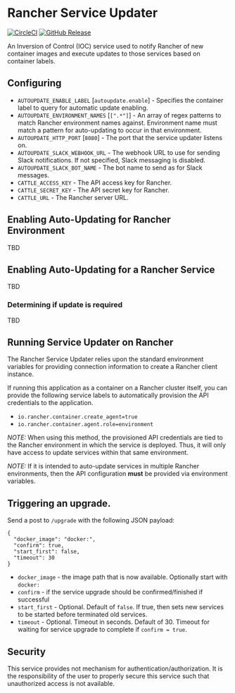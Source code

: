 # Rancher Service Updater

[![CircleCI](https://img.shields.io/circleci/project/github/objectpartners/rancher-service-updater.svg)](https://circleci.com/gh/objectpartners/rancher-service-updater/tree/master)
[![GitHub Release](https://img.shields.io/github/release/objectpartners/rancher-service-updater.svg)](https://github.com/objectpartners/rancher-service-updater/releases)

An Inversion of Control (IOC) service used to notify Rancher of new container 
images and execute updates to those services based on container labels.

## Configuring

* `AUTOUPDATE_ENABLE_LABEL` [`autoupdate.enable`] - Specifies the container label to query for automatic update enabling.
* `AUTOUPDATE_ENVIRONMENT_NAMES` [`[".*"]`] - An array  of regex patterns to match Rancher environment names against. Environment name must match a pattern for auto-updating to occur in that environment.
* `AUTOUPDATE_HTTP_PORT` [`8080`] - The port that the service updater listens on.
* `AUTOUPDATE_SLACK_WEBHOOK_URL` - The webhook URL to use for sending Slack notifications. If not specified, Slack messaging is disabled.
* `AUTOUPDATE_SLACK_BOT_NAME` - The bot name to send as for Slack messages.
* `CATTLE_ACCESS_KEY` - The API access key for Rancher.
* `CATTLE_SECRET_KEY` - The API secret key for Rancher.
* `CATTLE_URL` - The Rancher server URL.

## Enabling Auto-Updating for Rancher Environment

TBD

## Enabling Auto-Updating for a Rancher Service

TBD

### Determining if update is required

TBD

## Running Service Updater on Rancher

The Rancher Service Updater relies upon the standard environment variables for providing 
connection information to create a Rancher client instance.

If running this application as a container on a Rancher cluster itself, you can 
provide the following service labels to automatically provision the API 
credentials to the application.

* `io.rancher.container.create_agent=true`
* `io.rancher.container.agent.role=environment`

_NOTE:_ When using this method, the provisioned API credentials are tied to the
Rancher environment in which the service is deployed. Thus, it will only have access
to update services within that same environment.

_NOTE:_ If it is intended to auto-update services in multiple Rancher environments,
then the API configuration **must** be provided via environment variables.

## Triggering an upgrade.

Send a post to `/upgrade` with the following JSON payload:

```
{
  "docker_image": "docker:",
  "confirm": true,
  "start_first": false,
  "timeout": 30
}
```

* `docker_image` - the image path that is now available. Optionally start with `docker:`
* `confirm` - if the service upgrade should be confirmed/finished if successful
* `start_first` - Optional. Default of `false`. If true, then sets new services to be started before terminated old services.
* `timeout` - Optional. Timeout in seconds. Default of 30. Timeout for waiting for service upgrade to complete if `confirm = true`.

## Security

This service provides not mechanism for authentication/authorization. It is the responsibility of the user to properly secure 
this service such that unauthorized access is not available.
